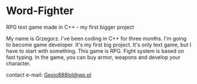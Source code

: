 # Word-Fighter
RPG text game made in C++ - my first bigger project

My name is Grzegorz. I've been coding in C++ for three months. I'm going to become game developer.
It's my first big project. It's only text game, but I have to start with something.
This game is RPG. Fight system is based on fast typing. In the game, you can buy armor, weapons and develop your character.

contact e-mail: Gesio888lol@wp.pl
